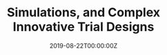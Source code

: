---
title: 'Simulations, and Complex Innovative Trial Designs'
authors:
- Paul Schuette
date: '2019-08-22T00:00:00Z'

# Schedule page publish date (NOT proceeding's date).
publishDate: '20001-01-01T00:00:00Z'

# proceeding type.
# Legend: 0 = Uncategorized; 1 = Talk, 2 = Keynote, 3 = Workshop
# To add more update publications_types.toml and en.yaml
proceeding_types: ['1']

# proceeding name and optional abbreviated proceeding name.
proceeding: Presented at 2019 Conference
proceeding_short: Presented at 2019 Conference

abstract: 

tags:
- FDA
featured: false

links:
url_slides: 'https://github.com/rinpharma/rinpharma2019program/tree/master/talks_folder/2019-Schuette-R_Simulations_and_Complex_Innovative_Trial_Designs.pdf'
url_video: ''

---